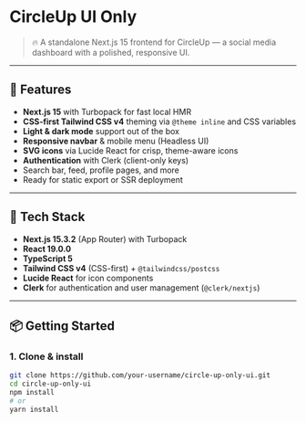 # CircleUp UI Only

> 🔥 A standalone Next.js 15 frontend for CircleUp — a social media dashboard with a polished, responsive UI.

---

## 🚀 Features

- **Next.js 15** with Turbopack for fast local HMR  
- **CSS-first Tailwind CSS v4** theming via `@theme inline` and CSS variables  
- **Light & dark mode** support out of the box  
- **Responsive navbar** & mobile menu (Headless UI)  
- **SVG icons** via Lucide React for crisp, theme-aware icons  
- **Authentication** with Clerk (client-only keys)  
- Search bar, feed, profile pages, and more  
- Ready for static export or SSR deployment  

---

## 🧰 Tech Stack

- **Next.js 15.3.2** (App Router) with Turbopack  
- **React 19.0.0**  
- **TypeScript 5**  
- **Tailwind CSS v4** (CSS-first) + `@tailwindcss/postcss`  
- **Lucide React** for icon components  
- **Clerk** for authentication and user management (`@clerk/nextjs`)  

---

## 📦 Getting Started

### 1. Clone & install

```bash
git clone https://github.com/your-username/circle-up-only-ui.git
cd circle-up-only-ui
npm install
# or
yarn install
